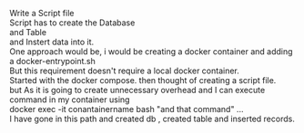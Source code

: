 Write a Script file </br>
Script has to create the Database </br>
and Table </br>
and Instert data into it. </br>
One approach would be, i would be creating a docker container and adding a docker-entrypoint.sh </br>
But this requirement doesn't require a local docker container. </br>
Started with the docker compose. then thought of creating a script file. </br>
but As it is going to create unnecessary overhead and I can execute command in my container using </br>
docker exec -it conantainername bash "and that command" ... </br>
I have gone in this path and created db , created table and inserted records.</br>
